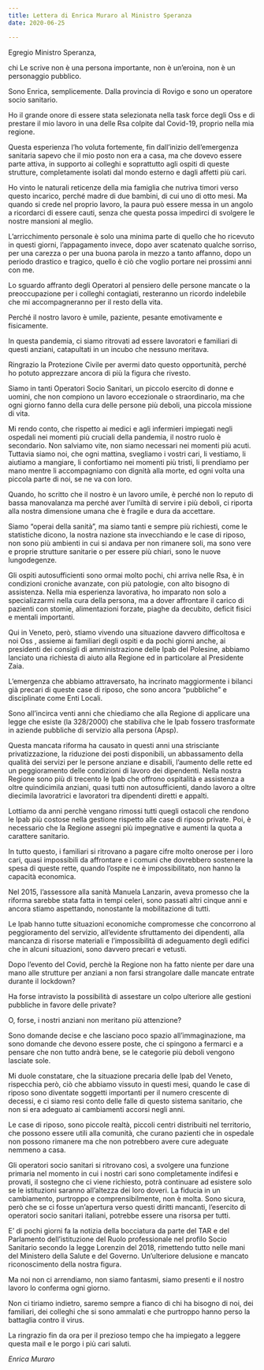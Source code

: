 ```yaml
---  
title: Lettera di Enrica Muraro al Ministro Speranza
date: 2020-06-25

---
```

 

Egregio Ministro Speranza,

chi Le scrive non è una persona importante, non è un’eroina, non è un personaggio pubblico.

Sono Enrica, semplicemente. Dalla provincia di Rovigo e sono un operatore socio sanitario.

Ho il grande onore di essere stata selezionata nella task force degli Oss e di prestare il mio lavoro in una delle Rsa colpite dal Covid-19, proprio nella mia regione.

Questa esperienza l’ho voluta fortemente, fin dall’inizio dell’emergenza sanitaria sapevo che il mio posto non era a casa, ma che dovevo essere parte attiva, in supporto ai colleghi e soprattutto agli ospiti di queste strutture, completamente isolati dal mondo esterno e dagli affetti più cari.

Ho vinto le naturali reticenze della mia famiglia che nutriva timori verso questo incarico, perché madre di due bambini, di cui uno di otto mesi. Ma quando si crede nel proprio lavoro, la paura può essere messa in un angolo a ricordarci di essere cauti, senza che questa possa impedirci di svolgere le nostre mansioni al meglio.

L’arricchimento personale è solo una minima parte di quello che ho ricevuto in questi giorni, l’appagamento invece, dopo aver scatenato qualche sorriso, per una carezza o per una buona parola in mezzo a tanto affanno, dopo un periodo drastico e tragico, quello è ciò che voglio portare nei prossimi anni con me.

Lo sguardo affranto degli Operatori al pensiero delle persone mancate o la preoccupazione per i colleghi contagiati, resteranno un ricordo indelebile che mi accompagneranno per il resto della vita.

Perché il nostro lavoro è umile, paziente, pesante emotivamente e fisicamente.

In questa pandemia, ci siamo ritrovati ad essere lavoratori e familiari di questi anziani, catapultati in un incubo che nessuno meritava.

Ringrazio la Protezione Civile per avermi dato questo opportunità, perché ho potuto apprezzare ancora di più la figura che rivesto.

Siamo in tanti Operatori Socio Sanitari, un piccolo esercito di donne e uomini, che non compiono un lavoro eccezionale o straordinario, ma che ogni giorno fanno della cura delle persone più deboli, una piccola missione di vita.

Mi rendo conto, che rispetto ai medici e agli infermieri impiegati negli ospedali nei momenti più cruciali della pandemia, il nostro ruolo è secondario. Non salviamo vite, non siamo necessari nei momenti più acuti. Tuttavia siamo noi, che ogni mattina, svegliamo i vostri cari, li vestiamo, li aiutiamo a mangiare, li confortiamo nei momenti più tristi, li prendiamo per mano mentre li accompagniamo con dignità alla morte, ed ogni volta una piccola parte di noi, se ne va con loro.

Quando, ho scritto che il nostro è un lavoro umile, è perché non lo reputo di bassa manovalanza ma perché aver l’umiltà di servire i più deboli, ci riporta alla nostra dimensione umana che è fragile e dura da accettare.

Siamo “operai della sanità”, ma siamo tanti e sempre più richiesti, come le statistiche dicono, la nostra nazione sta invecchiando e le case di riposo, non sono più ambienti in cui si andava per non rimanere soli, ma sono vere e proprie strutture sanitarie o per essere più chiari, sono le nuove lungodegenze.

Gli ospiti autosufficienti sono ormai molto pochi, chi arriva nelle Rsa, è in condizioni croniche avanzate, con più patologie, con alto bisogno di assistenza. Nella mia esperienza lavorativa, ho imparato non solo a specializzarmi nella cura della persona, ma a dover affrontare il carico di pazienti con stomie, alimentazioni forzate, piaghe da decubito, deficit fisici e mentali importanti.

Qui in Veneto, però, stiamo vivendo una situazione davvero difficoltosa e noi Oss , assieme ai familiari degli ospiti e da pochi giorni anche, ai presidenti dei consigli di amministrazione delle Ipab del Polesine, abbiamo lanciato una richiesta di aiuto alla Regione ed in particolare al Presidente Zaia.

L’emergenza che abbiamo attraversato, ha incrinato maggiormente i bilanci già precari di queste case di riposo, che sono ancora “pubbliche” e disciplinate come Enti Locali.

Sono all’incirca venti anni che chiediamo che alla Regione di applicare una legge che esiste (la 328/2000) che stabiliva che le Ipab fossero trasformate in aziende pubbliche di servizio alla persona (Apsp).

Questa mancata riforma ha causato in questi anni una strisciante privatizzazione, la riduzione dei posti disponibili, un abbassamento della qualità dei servizi per le persone anziane e disabili, l’aumento delle rette ed un peggioramento delle condizioni di lavoro dei dipendenti. Nella nostra Regione sono più di trecento le Ipab che offrono ospitalità e assistenza a oltre quindicimila anziani, quasi tutti non autosufficienti, dando lavoro a oltre diecimila lavoratrici e lavoratori tra dipendenti diretti e appalti.

Lottiamo da anni perchè vengano rimossi tutti quegli ostacoli che rendono le Ipab più costose nella gestione rispetto alle case di riposo private. Poi, è necessario che la Regione assegni più impegnative e aumenti la quota a carattere sanitario.

In tutto questo, i familiari si ritrovano a pagare cifre molto onerose per i loro cari, quasi impossibili da affrontare e i comuni che dovrebbero sostenere la spesa di queste rette, quando l’ospite ne è impossibilitato, non hanno la capacità economica.

Nel 2015, l’assessore alla sanità Manuela Lanzarin, aveva promesso che la riforma sarebbe stata fatta in tempi celeri, sono passati altri cinque anni e ancora stiamo aspettando, nonostante la mobilitazione di tutti.

Le Ipab hanno tutte situazioni economiche compromesse che concorrono al peggioramento del servizio, all’evidente sfruttamento dei dipendenti, alla mancanza di risorse materiali e l’impossibilità di adeguamento degli edifici che in alcuni situazioni, sono davvero precari e vetusti.

Dopo l’evento del Covid, perchè la Regione non ha fatto niente per dare una mano alle strutture per anziani a non farsi strangolare dalle mancate entrate durante il lockdown?

Ha forse intravisto la possibilità di assestare un colpo ulteriore alle gestioni pubbliche in favore delle private?

O, forse, i nostri anziani non meritano più attenzione?

Sono domande decise e che lasciano poco spazio all’immaginazione, ma sono domande che devono essere poste, che ci spingono a fermarci e a pensare che non tutto andrà bene, se le categorie più deboli vengono lasciate sole.

Mi duole constatare, che la situazione precaria delle Ipab del Veneto, rispecchia però, ciò che abbiamo vissuto in questi mesi, quando le case di riposo sono diventate soggetti importanti per il numero crescente di decessi, e ci siamo resi conto delle falle di questo sistema sanitario, che non si era adeguato ai cambiamenti accorsi negli anni.

Le case di riposo, sono piccole realtà, piccoli centri distribuiti nel territorio, che possono essere utili alla comunità, che curano pazienti che in ospedale non possono rimanere ma che non potrebbero avere cure adeguate nemmeno a casa.

Gli operatori socio sanitari si ritrovano così, a svolgere una funzione primaria nel momento in cui i nostri cari sono completamente indifesi e provati, il sostegno che ci viene richiesto, potrà continuare ad esistere solo se le istituzioni saranno all’altezza dei loro doveri. La fiducia in un cambiamento, purtroppo e comprensibilmente, non è molta. Sono sicura, però che se ci fosse un’apertura verso questi diritti mancanti, l’esercito di operatori socio sanitari italiani, potrebbe essere una risorsa per tutti.

E’ di pochi giorni fa la notizia della bocciatura da parte del TAR e del Parlamento dell’istituzione del Ruolo professionale nel profilo Socio Sanitario secondo la legge Lorenzin del 2018, rimettendo tutto nelle mani del Ministero della Salute e del Governo. Un’ulteriore delusione e mancato riconoscimento della nostra figura.

Ma noi non ci arrendiamo, non siamo fantasmi, siamo presenti e il nostro lavoro lo conferma ogni giorno.

Non ci tiriamo indietro, saremo sempre a fianco di chi ha bisogno di noi, dei familiari, dei colleghi che si sono ammalati e che purtroppo hanno perso la battaglia contro il virus.

La ringrazio fin da ora per il prezioso tempo che ha impiegato a leggere questa mail e le porgo i più cari saluti.

  
_Enrica Muraro_